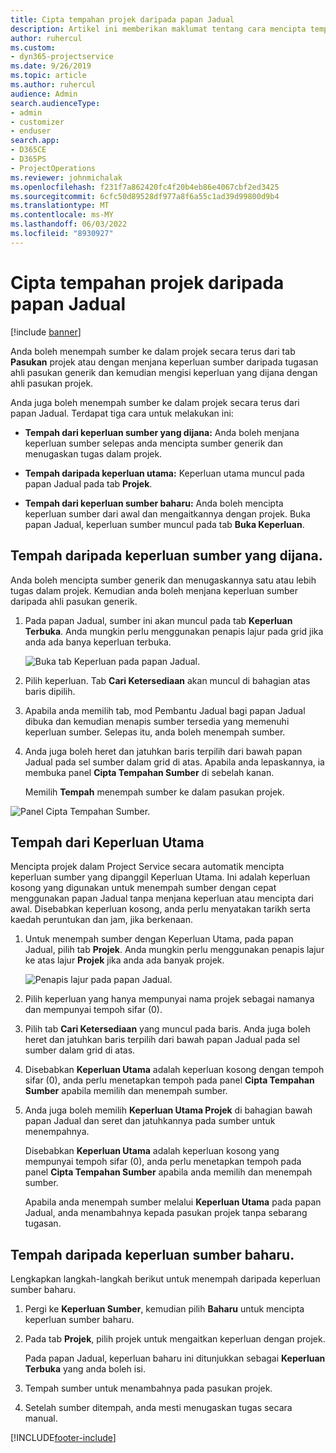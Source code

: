 ```yaml
---
title: Cipta tempahan projek daripada papan Jadual
description: Artikel ini memberikan maklumat tentang cara mencipta tempahan projek daripada papan jadual.
author: ruhercul
ms.custom:
- dyn365-projectservice
ms.date: 9/26/2019
ms.topic: article
ms.author: ruhercul
audience: Admin
search.audienceType:
- admin
- customizer
- enduser
search.app:
- D365CE
- D365PS
- ProjectOperations
ms.reviewer: johnmichalak
ms.openlocfilehash: f231f7a862420fc4f20b4eb86e4067cbf2ed3425
ms.sourcegitcommit: 6cfc50d89528df977a8f6a55c1ad39d99800d9b4
ms.translationtype: MT
ms.contentlocale: ms-MY
ms.lasthandoff: 06/03/2022
ms.locfileid: "8930927"
---
```

# <a name="create-a-project-booking-from-the-schedule-board"></a>Cipta tempahan projek daripada papan Jadual

[!include [banner](../includes/psa-now-project-operations.md)]

Anda boleh menempah sumber ke dalam projek secara terus dari tab **Pasukan** projek atau dengan menjana keperluan sumber daripada tugasan ahli pasukan generik dan kemudian mengisi keperluan yang dijana dengan ahli pasukan projek.

Anda juga boleh menempah sumber ke dalam projek secara terus dari papan Jadual. Terdapat tiga cara untuk melakukan ini:

- **Tempah dari keperluan sumber yang dijana:** Anda boleh menjana keperluan sumber selepas anda mencipta sumber generik dan menugaskan tugas dalam projek.

- **Tempah daripada keperluan utama:** Keperluan utama muncul pada papan Jadual pada tab **Projek**. 

- **Tempah dari keperluan sumber baharu:** Anda boleh mencipta keperluan sumber dari awal dan mengaitkannya dengan projek. Buka papan Jadual, keperluan sumber muncul pada tab **Buka Keperluan**.

## <a name="book-from-a-generated-resource-requirement"></a>Tempah daripada keperluan sumber yang dijana.

Anda boleh mencipta sumber generik dan menugaskannya satu atau lebih tugas dalam projek. Kemudian anda boleh menjana keperluan sumber daripada ahli pasukan generik. 

1.  Pada papan Jadual, sumber ini akan muncul pada tab **Keperluan Terbuka**. Anda mungkin perlu menggunakan penapis lajur pada grid jika anda ada banya keperluan terbuka. 

    ![Buka tab Keperluan pada papan Jadual.](media/FAQ-Project-Booking-Schedule-Board-1.png "Tangkap layar jadual tempahan dan tugasan")

2. Pilih keperluan. Tab **Cari Ketersediaan** akan muncul di bahagian atas baris dipilih.
 
3. Apabila anda memilih tab, mod Pembantu Jadual bagi papan Jadual dibuka dan kemudian menapis sumber tersedia yang memenuhi keperluan sumber. Selepas itu, anda boleh menempah sumber.

4. Anda juga boleh heret dan jatuhkan baris terpilih dari bawah papan Jadual pada sel sumber dalam grid di atas. Apabila anda lepaskannya, ia membuka panel **Cipta Tempahan Sumber** di sebelah kanan.

    Memilih **Tempah** menempah sumber ke dalam pasukan projek.

![Panel Cipta Tempahan Sumber.](media/FAQ-Project-Booking-Schedule-Board-6.png "")
 

## <a name="book-from-the-primary-requirement"></a>Tempah dari Keperluan Utama

Mencipta projek dalam Project Service secara automatik mencipta keperluan sumber yang dipanggil Keperluan Utama. Ini adalah keperluan kosong yang digunakan untuk menempah sumber dengan cepat menggunakan papan Jadual tanpa menjana keperluan atau mencipta dari awal. Disebabkan keperluan kosong, anda perlu menyatakan tarikh serta kaedah peruntukan dan jam, jika berkenaan. 

1. Untuk menempah sumber dengan Keperluan Utama, pada papan Jadual, pilih tab **Projek**. Anda mungkin perlu menggunakan penapis lajur ke atas lajur **Projek** jika anda ada banyak projek.

   ![Penapis lajur pada papan Jadual.](media/FAQ-Project-Booking-Schedule-Board-2.png "Tangkap layar jadual tempahan dan tugasan")

2. Pilih keperluan yang hanya mempunyai nama projek sebagai namanya dan mempunyai tempoh sifar (0).

3. Pilih tab **Cari Ketersediaan** yang muncul pada baris. Anda juga boleh heret dan jatuhkan baris terpilih dari bawah papan Jadual pada sel sumber dalam grid di atas.

4. Disebabkan **Keperluan Utama** adalah keperluan kosong dengan tempoh sifar (0), anda perlu menetapkan tempoh pada panel **Cipta Tempahan Sumber** apabila memilih dan menempah sumber.

5. Anda juga boleh memilih **Keperluan Utama Projek** di bahagian bawah papan Jadual dan seret dan jatuhkannya pada sumber untuk menempahnya.
 
    Disebabkan **Keperluan Utama** adalah keperluan kosong yang mempunyai tempoh sifar (0), anda perlu menetapkan tempoh pada panel **Cipta Tempahan Sumber** apabila anda memilih dan menempah sumber.
 
    Apabila anda menempah sumber melalui **Keperluan Utama** pada papan Jadual, anda menambahnya kepada pasukan projek tanpa sebarang tugasan.
 
## <a name="book-from-a-new-resource-requirement"></a>Tempah daripada keperluan sumber baharu.
Lengkapkan langkah-langkah berikut untuk menempah daripada keperluan sumber baharu. 

1. Pergi ke **Keperluan Sumber**, kemudian pilih **Baharu** untuk mencipta keperluan sumber baharu.

2. Pada tab **Projek**, pilih projek untuk mengaitkan keperluan dengan projek.
 
    Pada papan Jadual, keperluan baharu ini ditunjukkan sebagai **Keperluan Terbuka** yang anda boleh isi.

3. Tempah sumber untuk menambahnya pada pasukan projek.

4. Setelah sumber ditempah, anda mesti menugaskan tugas secara manual.



[!INCLUDE[footer-include](../includes/footer-banner.md)]
